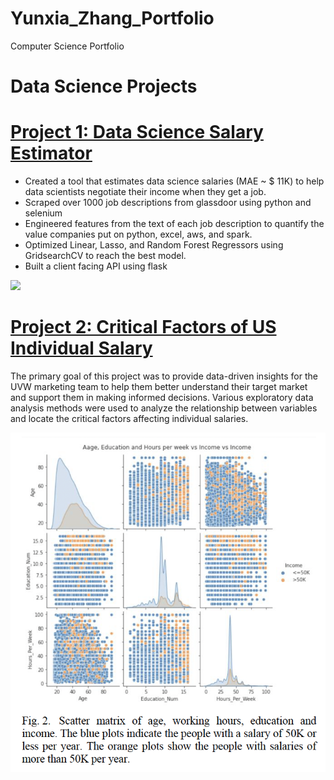 # Yunxia_Zhang_Portfolio
Computer Science Portfolio

# Data Science Projects

# [Project 1: Data Science Salary Estimator](https://github.com/onmoonno/Critical-Factors-of-US-Individual-Salary) 
* Created a tool that estimates data science salaries (MAE ~ $ 11K) to help data scientists negotiate their income when they get a job.
* Scraped over 1000 job descriptions from glassdoor using python and selenium
* Engineered features from the text of each job description to quantify the value companies put on python, excel, aws, and spark. 
* Optimized Linear, Lasso, and Random Forest Regressors using GridsearchCV to reach the best model. 
* Built a client facing API using flask 

![](/images/positions_by_state.png)


# [Project 2: Critical Factors of US Individual Salary](https://github.com/onmoonno/Critical-Factors-of-US-Individual-Salary) 
The primary goal of this project was to provide data-driven insights for the UVW marketing team to help them better understand their target market and support them in making informed decisions. Various exploratory data analysis methods were used to analyze the relationship between variables and locate the critical factors affecting individual salaries.

![](https://github.com/onmoonno/Critical-Factors-of-US-Individual-Salary/blob/main/figure2.png)

